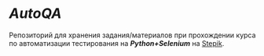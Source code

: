 # _AutoQA_
Репозиторий для хранения задания/материалов при прохождении курса по автоматизации тестирования на _**Python+Selenium**_ на [Stepik][Stepik-url].

[Stepik-url]: https://stepik.org/course/575
